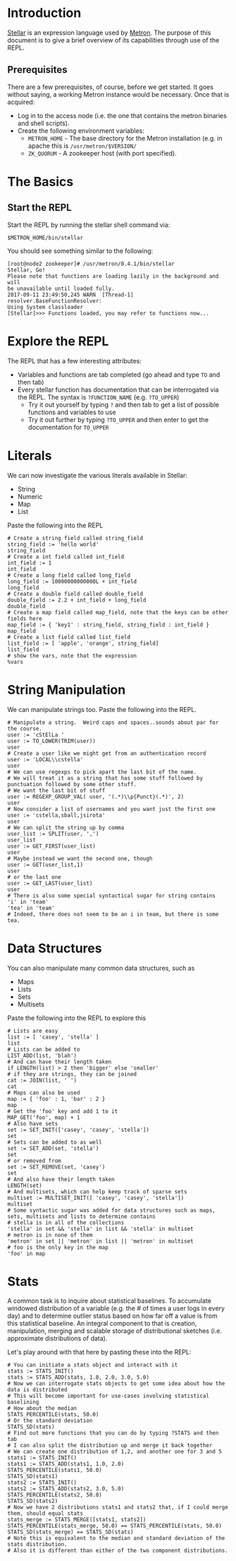 # Introduction

[Stellar](https://github.com/apache/metron/tree/master/metron-stellar/stellar-common)
is an expression language used by [Metron](http://metron.apache.org).
The purpose of this document is to give a brief overview of its
capabilities through use of the REPL.

## Prerequisites

There are a few prerequisites, of course, before we get started.  It
goes without saying, a working Metron instance would be necessary.
Once that is acquired:
* Log in to the access node (i.e. the one that contains the metron binaries and shell scripts).
* Create the following environment variables:
  * `METRON_HOME` - The base directory for the Metron installation (e.g.
    in apache this is `/usr/metron/$VERSION/`
  * `ZK_QUORUM` - A zookeeper host (with port specified).

# The Basics

## Start the REPL

Start the REPL by running the stellar shell command via:
```
$METRON_HOME/bin/stellar
```

You should see something similar to the following:
```
[root@node2 zookeeper]# /usr/metron/0.4.1/bin/stellar
Stellar, Go!
Please note that functions are loading lazily in the background and will
be unavailable until loaded fully.
2017-09-11 23:49:50,245 WARN  [Thread-1] resolver.BaseFunctionResolver:
Using System classloader
[Stellar]>>> Functions loaded, you may refer to functions now...
```

# Explore the REPL

The REPL that has a few interesting attributes:
* Variables and functions are tab completed (go ahead and type `TO` and then tab)
* Every stellar function has documentation that can be interrogated via the REPL.  The syntax is `?FUNCTION_NAME` (e.g. `?TO_UPPER`)
  * Try it out yourself by typing `?` and then tab to get a list of possible functions and variables to use
  * Try it out further by typing `?TO_UPPER` and then enter to get the documentation for `TO_UPPER`


# Literals

We can now investigate the various literals available in Stellar:
* String
* Numeric
* Map
* List

Paste the following into the REPL

```
# Create a string field called string_field
string_field := 'hello world'
string_field
# Create a int field called int_field
int_field := 1
int_field
# Create a long field called long_field
long_field := 10000000000000L + int_field
long_field
# Create a double field called double_field
double_field := 2.2 + int_field + long_field
double_field
# Create a map field called map_field, note that the keys can be other fields here
map_field := { 'key1' : string_field, string_field : int_field }
map_field
# Create a list field called list_field
list_field := [ 'apple', 'orange', string_field]
list_field
# show the vars, note that the expression
%vars
``` 

# String Manipulation

We can manipulate strings too.  Paste the following into the REPL.

```
# Manipulate a string.  Weird caps and spaces..sounds about par for the course.
user := 'cStElLa '
user := TO_LOWER(TRIM(user))
user
# Create a user like we might get from an authentication record
user := 'LOCAL\\cstella'
user
# We can use regexps to pick apart the last bit of the name.
# We will treat it as a string that has some stuff followed by punctuation followed by some other stuff.
# We want the last bit of stuff
user := REGEXP_GROUP_VAL( user, '(.*)\\p{Punct}(.*)', 2)
user
# Now consider a list of usernames and you want just the first one
user := 'cstella,sball,jsirota'
user
# We can split the string up by comma
user_list := SPLIT(user, ',')
user_list
user := GET_FIRST(user_list)
user
# Maybe instead we want the second one, though
user := GET(user_list,1)
user
# or the last one
user := GET_LAST(user_list)
user
# There is also some special syntactical sugar for string contains
'i' in 'team'
'tea' in 'team'
# Indeed, there does not seem to be an i in team, but there is some tea.
```

# Data Structures

You can also manipulate many common data structures, such as
* Maps
* Lists
* Sets
* Multisets

Paste the following into the REPL to explore this
```
# Lists are easy
list := [ 'casey', 'stella' ]
list
# Lists can be added to
LIST_ADD(list, 'blah')
# And can have their length taken
if LENGTH(list) > 2 then 'bigger' else 'smaller'
# if they are strings, they can be joined
cat := JOIN(list, ' ')
cat
# Maps can also be used
map := { 'foo' : 1, 'bar' : 2 }
map
# Get the 'foo' key and add 1 to it
MAP_GET('foo', map) + 1
# Also have sets
set := SET_INIT(['casey', 'casey', 'stella'])
set
# Sets can be added to as well
set := SET_ADD(set, 'stella')
set
# or removed from
set := SET_REMOVE(set, 'casey')
set
# And also have their length taken
LENGTH(set)
# And multisets, which can help keep track of sparse sets
multiset := MULTISET_INIT([ 'casey', 'casey', 'stella'])
multiset
# Some syntactic sugar was added for data structures such as maps, sets, multisets and lists to determine contains
# stella is in all of the collections
'stella' in set && 'stella' in list && 'stella' in multiset
# metron is in none of them
'metron' in set || 'metron' in list || 'metron' in multiset
# foo is the only key in the map
'foo' in map
```

# Stats

A common task is to inquire about statistical baselines.  To accumulate windowed distribution of a variable
(e.g. the # of times a user logs in every day) and to determine outlier status based on how far off a value is
from this statistical baseline.  An integral component to that is creation, manipulation, merging and scalable
storage of distributional sketches (i.e. approximate distributions of data).

Let's play around with that here by pasting these into the REPL:
```
# You can initiate a stats object and interact with it
stats := STATS_INIT()
stats := STATS_ADD(stats, 1.0, 2.0, 3.0, 5.0)
# Now we can interrogate stats objects to get some idea about how the data is distributed
# This will become important for use-cases involving statistical baselining
# How about the median
STATS_PERCENTILE(stats, 50.0)
# Or the standard deviation
STATS_SD(stats)
# Find out more functions that you can do by typing ?STATS and then tab
# I can also split the distribution up and merge it back together
# We can create one distribution of 1,2, and another one for 3 and 5
stats1 := STATS_INIT()
stats1 := STATS_ADD(stats1, 1.0, 2.0)
STATS_PERCENTILE(stats1, 50.0)
STATS_SD(stats1)
stats2 := STATS_INIT()
stats2 := STATS_ADD(stats2, 3.0, 5.0)
STATS_PERCENTILE(stats2, 50.0)
STATS_SD(stats2)
# Now we have 2 distributions stats1 and stats2 that, if I could merge them, should equal stats
stats_merge := STATS_MERGE([stats1, stats2])
STATS_PERCENTILE(stats_merge, 50.0) == STATS_PERCENTILE(stats, 50.0)
STATS_SD(stats_merge) == STATS_SD(stats)
# Note this is equivalent to the median and standard deviation of the stats distribution.                                     
# Also it is different than either of the two component distributions.
```
